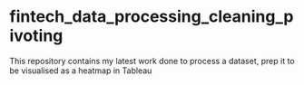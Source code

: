 # fintech_data_processing_cleaning_pivoting
This repository contains my latest work done to process a dataset, prep it to be visualised as a heatmap in Tableau
